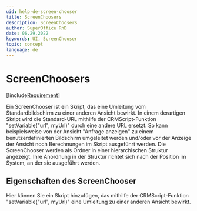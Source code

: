 ```yaml
---
uid: help-de-screen-chooser
title: ScreenChoosers
description: ScreenChoosers
author: SuperOffice RnD
date: 06.29.2022
keywords: UI, ScreenChooser
topic: concept
language: de
---
```


# ScreenChoosers

[!include[Requirement](../../../learn/includes/req-expander-services.md)]

Ein ScreenChooser ist ein Skript, das eine Umleitung vom Standardbildschirm zu einer anderen Ansicht bewirkt. In einem derartigen Skript wird die Standard-URL mithilfe der CRMScript-Funktion "setVariable("url", myUrl)" durch eine andere URL ersetzt. So kann beispielsweise von der Ansicht "Anfrage anzeigen" zu einem benutzerdefinierten Bildschirm umgeleitet werden und/oder vor der Anzeige der Ansicht noch Berechnungen im Skript ausgeführt werden. Die ScreenChooser werden als Ordner in einer hierarchischen Struktur angezeigt. Ihre Anordnung in der Struktur richtet sich nach der Position im System, an der sie ausgeführt werden.

## Eigenschaften des ScreenChooser

Hier können Sie ein Skript hinzufügen, das mithilfe der CRMScript-Funktion "setVariable("url", myUrl)" eine Umleitung zu einer anderen Ansicht bewirkt.
